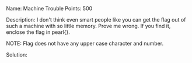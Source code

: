 Name: Machine Trouble 
Points: 500 

Description:
I don't think even smart people like you can get the flag out of such a machine with so little memory. Prove me wrong. If you find it, enclose the flag in pearl{}.

NOTE: Flag does not have any upper case character and number. 

Solution:
